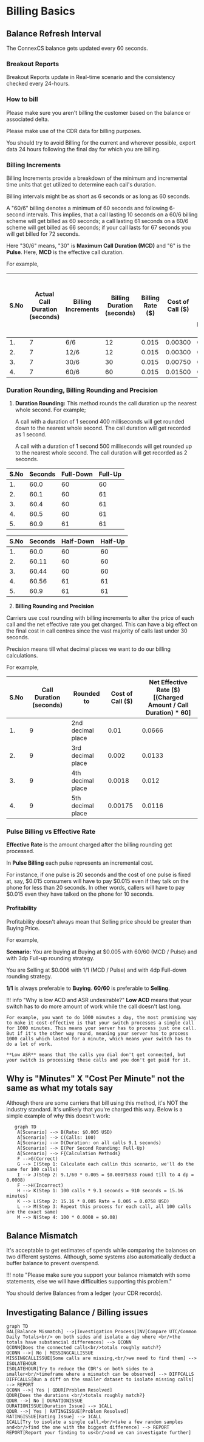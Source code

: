 # Billing Basics

## Balance Refresh Interval

The ConnexCS balance gets updated every 60 seconds.

### Breakout Reports

Breakout Reports update in Real-time scenario and the consistency checked every 24-hours.

### How to bill

Please make sure you aren't billing the customer based on the balance or associated delta.

Please make use of the CDR data for billing purposes.

You should try to avoid Billing for the current and wherever possible, export data 24 hours following the final day for which you are billing.

### Billing Increments

Billing Increments provide a breakdown of the minimum and incremental time units that get utilized to determine each call's duration.

Billing intervals might be as short as 6 seconds or as long as 60 seconds.

A "60/6" billing denotes a minimum of 60 seconds and following 6-second intervals. This implies, that a call lasting 10 seconds on a 60/6 billing scheme will get billed as 60 seconds; a call lasting 61 seconds on a 60/6 scheme will get billed as 66 seconds; if your call lasts for 67 seconds you will get billed for 72 seconds.

Here "30/6" means, "30" is **Maximum Call Duration (MCD)** and "6" is the **Pulse**. Here, **MCD** is the effective call duration.

For example,

| S.No | Actual Call Duration (seconds) | Billing Increments | Billing Duration (seconds) | Billing Rate ($) | Cost of Call ($) | Net Effective Rate ($) [(Billing Rate / Call Duration) * 60] |
|------|--------------------------------|--------------------|----------------------------|------------------|------------------|--------------------------------------------------------------|
| 1.| 7|6/6|12|0.015|0.00300| 0.02571|
| 2.| 7|12/6|12|0.015|0.00300| 0.02571|
| 3.| 7|30/6|30|0.015|0.00750| 0.06429 |
| 4.| 7|60/6|60|0.015|0.01500| 0.12857 |

### Duration Rounding, Billing Rounding and Precision

1. **Duration Rounding:** This method rounds the call duration up the nearest whole second.
   For example;

   A call with a duration of 1 second 400 milliseconds will get rounded down to the nearest whole second. The call duration will get recorded as 1 second.

   A call with a duration of 1 second 500 milliseconds will get rounded up to the nearest whole second. The call duration will get recorded as 2 seconds.

| S.No | Seconds | Full-Down | Full-Up |
|------|---------|-----------|---------|
| 1.   | 60.0    | 60        | 60      |
| 2.   | 60.1    | 60        | 61      |
| 3.   | 60.4    | 60        | 61      |
| 4.   | 60.5    | 60        | 61      |
| 5.   | 60.9    | 61        | 61      |

| S.No | Seconds | Half-Down | Half-Up |
|------|---------|-----------|---------|
| 1.   | 60.0    | 60        | 60      |
| 2.   | 60.11   | 60        | 60      |
| 3.   | 60.44   | 60        | 60      |
| 4.   | 60.56   | 61        | 61      |
| 5.   | 60.9    | 61        | 61      |


2. **Billing Rounding and Precision**

Carriers use cost rounding with billing increments to alter the price of each call and the net effective rate you get charged. This can have a big effect on the final cost in call centres since the vast majority of calls last under 30 seconds.

Precision means till what decimal places we want to do our billing calculations.

For example,

| S.No | Call Duration (seconds) | Rounded to | Cost of Call ($) | Net Effective Rate ($) [(Charged Amount / Call Duration) * 60] |
|------|-------------------------|-------------------|------------------|----------------------------------------------------------------|
|1.| 9| 2nd decimal place |0.01| 0.0666|
|2.| 9| 3rd decimal place |0.002| 0.0133|
|3.| 9| 4th decimal place |0.0018| 0.012|
|4.| 9| 5th decimal place |0.00175| 0.0116|

### Pulse Billing vs Effective Rate

**Effective Rate** is the amount charged after the billing rounding get processed.

In **Pulse Billing** each pulse represents an incremental cost.

For instance, if one pulse is 20 seconds and the cost of one pulse is fixed at, say, $0.015 consumers will have to pay $0.015 even if they talk on the phone for less than 20 seconds. In other words, callers will have to pay $0.015 even they have talked on the phone for 10 seconds.

#### Profitability

Profitability doesn't always mean that Selling price should be greater than Buying Price.

For example,

**Scenario:** You are buying at Buying at $0.005 with 60/60 (MCD / Pulse) and with 3dp Full-up rounding strategy.

 You are Selling at $0.006  with 1/1 (MCD / Pulse) and with 4dp Full-down rounding strategy.

**1/1** is always preferable to **Buying**.
**60/60** is preferable to **Selling**.

!!! info "Why is low ACD and ASR undesirable?"
    **Low ACD** means that your switch has to do more amount of work while the call doesn't last long.

    For example, you want to do 1000 minutes a day, the most promising way to make it cost-effective is that your switch processes a single call for 1000 minutes. This means your server has to process just one call.
    But if it's the other way round, meaning your server has to process 1000 calls which lasted for a minute, which means your switch has to do a lot of work.

    **Low ASR** means that the calls you dial don't get connected, but your switch is processing these calls and you don't get paid for it.

## Why is "Minutes" X "Cost Per Minute" not the same as what my totals say

Although there are some carriers that bill using this method, it's NOT the industry standard. It's unlikely that you're charged this way. Below is a simple example of why this doesn't work:

```mermaid
   graph TD
    A[Scenario] --> B(Rate: $0.005 USD)
    A[Scenario] --> C(Calls: 100) 
    A[Scenario] --> D(Duration: on all calls 9.1 seconds) 
    A[Scenario] --> E(Per Second Rounding: Full-Up)
    A[Scenario] --> F{Calculation Methods}
    F -->G(Correct)
    G --> I(Step 1: Calculate each callin this scenario, we'll do the same for 100 calls)
    I --> J(Step 2: 9.1/60 * 0.005 = $0.00075833 round till to 4 dp = 0.0008)
    F -->H(Incorrect)
    H --> K(Step 1: 100 calls * 9.1 seconds = 910 seconds = 15.16 minutes)
    K --> L(Step 2: 15.16 * 0.005 Rate = 0.005 = 0.0758 USD)  
    L --> M(Step 3: Repeat this process for each call, all 100 calls are the exact same)  
    M --> N(Step 4: 100 * 0.0008 = $0.08)
```

## Balance Mismatch

It's acceptable to get estimates of spends while comparing the balances on two different systems. Although, some systems also automatically deduct a buffer balance to prevent overspend.

!!! note "Please make sure you support your balance mismatch with some statements, else we will have difficulties supporting this problem."

You should derive Balances from a ledger (your CDR records).

## Investigating Balance / Billing issues

```mermaid
graph TD
BAL[Balance Mismatch] -->|Investigation Process|INV[Compare UTC/Common Daily Totals<br/> on both sides and isolate a day where <br/>the totals have substancial differences] --> QCONN
QCONN{Does the connected calls<br/>totals roughly match?}
QCONN -->| No | MISSINGCALLISSUE
MISSINGCALLISSUE[Some calls are missing,<br/>we need to find them] --> ISOLATEHOUR
ISOLATEHOUR[Try to reduce the CDR's on both sides to a smaller<br/>timeframe where a mismatch can be observed] --> DIFFCALLS
DIFFCALLS[Run a diff on the smaller dataset to isolate missing calls] --> REPORT
QCONN -->| Yes | QDUR[Problem Resolved]
QDUR{Does the durations <br/>totals roughly match?}
QDUR -->| No | DURATIONISSUE
DURATIONISSUE[Duration Issue] --> 1CALL
QDUR -->| Yes | RATINGISSUE[Problem Resolved]
RATINGISSUE[Rating Issue] --> 1CALL
1CALL[Try to isolate a single call,<br/>take a few random samples and<br/>find the one with the biggest difference] --> REPORT
REPORT[Report your finding to us<br/>and we can investigate further]
```
